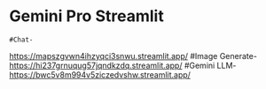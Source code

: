 # Gemini Pro Streamlit
	#Chat- 
 https://mapszgvwn4ihzyqci3snwu.streamlit.app/
	#Image Generate- 
 https://hi237grnuqug57jqndkzdq.streamlit.app/
	#Gemini LLM- 
 https://bwc5v8m994v5ziczedvshw.streamlit.app/
